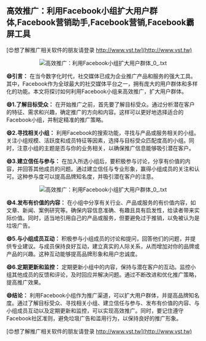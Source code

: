## **高效推广：利用Facebook小组扩大用户群体,Facebook营销助手,Facebook营销,Facebook霸屏工具**

[😍想了解推广相关软件的朋友请登录 http://www.vst.tw](http://www.vst.tw)

 <center><img src="https://vst.tw/MP4/tuiguang/png/7.png" alt="高效推广：利用Facebook小组扩大用户群体_0_.txt"></center>

**😄引言：**
在当今数字化时代，社交媒体已成为企业推广产品和服务的强大工具。其中，Facebook作为全球最大的社交媒体平台之一，拥有庞大的用户群体和多样化的功能。本文将探讨如何利用Facebook小组来高效推广，扩大用户群体。

**😄1.了解目标受众：**
在开始推广之前，首先要了解目标受众。通过分析潜在客户的特征、需求和兴趣，确定推广的方向和内容。这样可以更好地选择适合的Facebook小组，并制定精准的推广策略。

**😄2.寻找相关小组：**
利用Facebook的搜索功能，寻找与产品或服务相关的小组。关注小组规模、活跃度和成员特征等因素，选择与目标受众匹配度高的小组。同时，注意小组的主题是否与你的业务相关，以确保推广信息能够吸引潜在客户。

**😄3.建立信任与参与：**
在加入所选小组后，要积极参与讨论，分享有价值的内容，并回答其他成员的问题。通过建立信任与专业形象，赢得小组成员的关注和认可。这种参与度可以提高品牌知名度，并吸引潜在客户的注意。

 <center><img src="https://vst.tw/MP4/tuiguang/png/7.png" alt="高效推广：利用Facebook小组扩大用户群体_0_.txt"></center>

**😄4.发布有价值的内容：**
在小组中分享有关行业、产品或服务的有价值内容，如文章、新闻、案例研究等。确保内容信息准确、有趣且具有启发性，给读者带来实际价值。同时，适当地引用自己的产品或服务，但要避免过于推销，以免被认为是垃圾广告。

**😄5.与小组成员互动：**
积极参与小组成员的讨论和提问，回答他们的问题，并提供专业建议。与成员保持良好互动，建立真实的人际关系，从而增加对你的品牌或产品的兴趣。这种互动能够提高品牌形象和用户忠诚度。

**😄6.定期更新和监控：**
定期更新小组中的内容，保持与潜在客户的互动。监控小组其他成员的反馈和评论，及时回应并解决问题。通过不断改进和优化推广策略，提高推广效果。

**😄结论：**
利用Facebook小组作为推广渠道，可以扩大用户群体，并提高品牌知名度。通过了解目标受众、寻找相关小组、建立信任与参与、发布有价值的内容、与小组成员互动以及定期更新和监控，可以实现高效推广。同时，要记住遵守Facebook社区准则，避免垃圾广告和滥用行为，以保持良好的推广形象。

[😍想了解推广相关软件的朋友请登录 http://www.vst.tw](http://www.vst.tw)



